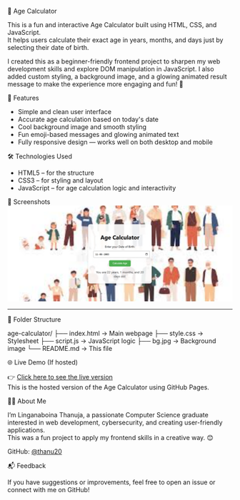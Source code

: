🎉 Age Calculator

This is a fun and interactive Age Calculator built using HTML, CSS, and JavaScript.  
It helps users calculate their exact age in years, months, and days just by selecting their date of birth.

I created this as a beginner-friendly frontend project to sharpen my web development skills and explore DOM manipulation in JavaScript. I also added custom styling, a background image, and a glowing animated result message to make the experience more engaging and fun! 🥳

 🚀 Features

- Simple and clean user interface
- Accurate age calculation based on today's date
- Cool background image and smooth styling
- Fun emoji-based messages and glowing animated text
- Fully responsive design — works well on both desktop and mobile



🛠️ Technologies Used

- HTML5 – for the structure
- CSS3 – for styling and layout
- JavaScript – for age calculation logic and interactivity



📸 Screenshots
![Age Calculator Screenshot](ss.png)



---

📂 Folder Structure


age-calculator/
├── index.html        → Main webpage
├── style.css         → Stylesheet
├── script.js         → JavaScript logic
├── bg.jpg            → Background image
└── README.md         → This file


🌐 Live Demo (If hosted)

👉 [Click here to see the live version](https://thanu20.github.io/age-calculator/)  
This is the hosted version of the Age Calculator using GitHub Pages.

 🙋‍♀️ About Me

I’m Linganaboina Thanuja, a passionate Computer Science graduate interested in web development, cybersecurity, and creating user-friendly applications.  
This was a fun project to apply my frontend skills in a creative way. 😊

GitHub: [@thanu20](https://github.com/thanu20)

📬 Feedback

If you have suggestions or improvements, feel free to open an issue or connect with me on GitHub!

